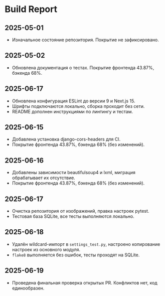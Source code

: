 # Build Report

## 2025-05-01
- Изначальное состояние репозитория. Покрытие не зафиксировано.

## 2025-05-02
- Обновлена документация о тестах. Покрытие фронтенда 43.87%, бэкенда 68%.

## 2025-06-17
- Обновлена конфигурация ESLint до версии 9 и Next.js 15.
- Шрифты подключаются локально, сборка проходит без сети.
- README дополнен инструкциями по линтингу и тестам.

## 2025-06-15
- Добавлена установка django-cors-headers для CI.
- Покрытие фронтенда 43.87%, бэкенда 68% (без изменений).

## 2025-06-16
- Добавлены зависимости beautifulsoup4 и lxml, миграция обрабатывает их отсутствие.
- Покрытие фронтенда 43.87%, бэкенда 68% (без изменений).


## 2025-06-17
- Очистка репозитория от изображений, правка настроек pytest.
- Тестовая база SQLite, все тесты выполняются локально.

## 2025-06-18
- Удалён wildcard-импорт в `settings_test.py`, настроено копирование настроек
  из основного модуля.
- `flake8` выполняется без ошибок, тесты проходят на SQLite.

## 2025-06-19
- Проведена финальная проверка открытых PR. Конфликтов нет, код единообразен.

